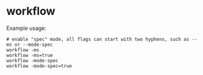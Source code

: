 # workflow

Example usage:

```
# enable "spec" mode, all flags can start with two hyphens, such as --ms or --mode-spec
workflow -ms
workflow -ms=true
workflow -mode-spec
workflow -mode-spec=true
```
